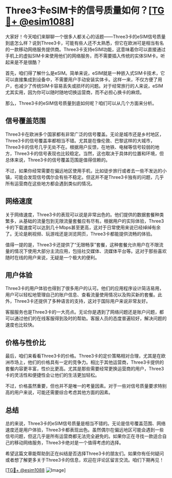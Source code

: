 # Three3卡eSIM卡的信号质量如何？[[TG💪+ @esim1088](https://t.me/s/esim1088)]

大家好！今天咱们来聊聊一个很多人都关心的话题——Three3卡的eSIM信号质量到底怎么样？说到Three3卡，可能有些人还不太熟悉，但它在欧洲可是相当有名的一款移动网络服务提供商。Three3卡支持eSIM功能，这意味着你可以直接通过手机上的虚拟SIM卡来使用他们的网络服务，而不需要插入传统的实体SIM卡。听起来是不是很酷？

首先，咱们得了解什么是eSIM。简单来说，eSIM就是一种嵌入式SIM卡技术，它可以直接集成到设备中，不需要用户手动安装实体卡。这样一来，不仅方便了用户，也减少了传统SIM卡容易丢失或损坏的问题。对于经常旅行的人来说，eSIM尤其实用，因为你可以随时随地切换运营商，而不必担心换卡的麻烦。

那么，Three3卡的eSIM信号质量到底如何呢？咱们可以从几个方面来分析。

## 信号覆盖范围

Three3卡在欧洲多个国家都有非常广泛的信号覆盖。无论是城市还是乡村地区，Three3卡的信号覆盖率都相当不错。尤其是在像伦敦、巴黎这样的大城市，Three3卡的信号几乎无处不在。根据用户反馈，在地铁、电梯等信号较弱的地方，Three3卡的信号表现也比较稳定。当然，这也取决于具体的位置和环境，但总体来说，Three3卡的信号覆盖范围是值得信赖的。

不过，如果你经常需要在偏远地区使用手机，比如徒步旅行或者去一些不发达的小镇，可能会发现信号偶尔会有些不稳定。但这并不是Three3卡独有的问题，几乎所有运营商在这些地方都会遇到类似的情况。

## 网络速度

关于网络速度，Three3卡的表现可以说是非常出色的。他们提供的数据套餐种类繁多，从基础的流量包到无限流量套餐应有尽有。根据用户的实际体验，Three3卡的下载速度可以达到几十Mbps甚至更高，这对于日常使用来说已经绰绰有余了。无论是刷视频、玩游戏还是浏览网页，Three3卡都能提供流畅的体验。

值得一提的是，Three3卡还提供了“无限畅享”套餐，这种套餐允许用户在不限流量的情况下使用大部分主流应用，包括社交媒体、流媒体平台等。这对于那些喜欢随时在线的用户来说，无疑是一个极大的便利。

## 用户体验

Three3卡的用户体验也得到了很多用户的认可。他们的应用程序设计简洁易用，用户可以轻松地管理自己的账户信息、查看流量使用情况以及购买新的套餐。此外，Three3卡还提供了多种语言的支持，这对于国际用户来说非常友好。

客服服务也是Three3卡的一大亮点。无论你是遇到了网络问题还是账户问题，都可以通过他们的在线客服得到及时的帮助。客服人员的态度普遍较好，解决问题的速度也比较快。

## 价格与性价比

最后，咱们来看看Three3卡的价格。Three3卡的定价策略相对合理，尤其是在欧洲市场上，他们的价格具有一定的竞争力。相比于其他运营商，Three3卡提供的套餐内容更丰富，性价比更高。尤其是那些需要经常更换运营商的用户，Three3卡的灵活性和便捷性会让他们的生活更加轻松。

不过，价格虽然重要，但也并不是唯一的考量因素。对于一些对信号质量要求特别高的用户来说，可能还需要综合考虑其他方面的因素。

## 总结

总的来说，Three3卡的eSIM信号质量是相当不错的。无论是信号覆盖范围、网络速度还是用户体验，Three3卡都表现出色。虽然偶尔在偏远地区可能会遇到一些信号问题，但这几乎是所有运营商都无法完全避免的。如果你正在寻找一款适合自己的移动网络服务，Three3卡绝对是一个值得考虑的选择。

希望这篇文章能帮助到正在纠结是否选择Three3卡的朋友们。如果你有任何疑问或者想了解更多关于Three3卡的信息，欢迎在评论区留言交流。咱们下期再见！

[[TG💪+ @esim1088](https://t.me/s/esim1088) ![Image](https://i.postimg.cc/4NQfJmqS/Snipaste-2025-05-13-00-14-12.png)]